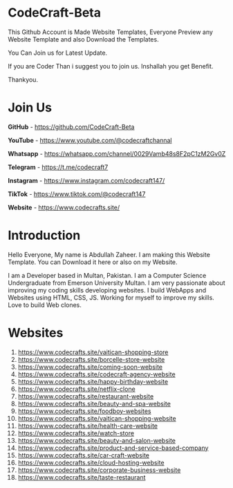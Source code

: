 # CodeCraft-Beta

This Github Account is Made Website Templates, Everyone Preview any Website Template and also Download the Templates.

You Can Join us for Latest Update. 

If you are Coder Than i suggest you to join us. Inshallah you get Benefit.

Thankyou.

# Join Us

**GitHub** - https://github.com/CodeCraft-Beta

**YouTube** - https://www.youtube.com/@codecraftchannal

**Whatsapp** - https://whatsapp.com/channel/0029Vamb48s8F2pC1zM2Gv0Z

**Telegram**  - https://t.me/codecraft7

**Instagram** - https://www.instagram.com/codecraft147/

**TikTok** - https://www.tiktok.com/@codecraft147

**Website** - https://www.codecrafts.site/

# Introduction

Hello Everyone, My name is Abdullah Zaheer. I am making this Website Template. You can Download it here or also on my Website.

I am a Developer based in Multan, Pakistan. I am a Computer Science Undergraduate from Emerson University Multan. I am very passionate about improving my coding skills developing websites. I build WebApps and Websites using HTML, CSS, JS. Working for myself to improve my skills. Love to build Web clones.

# Websites
1.  https://www.codecrafts.site/vaitican-shopping-store
2.  https://www.codecrafts.site/borcelle-store-website
3.  https://www.codecrafts.site/coming-soon-website
4.  https://www.codecrafts.site/codecraft-agency-website
5.  https://www.codecrafts.site/happy-birthday-website
6.  https://www.codecrafts.site/netflix-clone
7.  https://www.codecrafts.site/restaurant-website
8.  https://www.codecrafts.site/beauty-and-spa-website
9.  https://www.codecrafts.site/foodboy-websites
10. https://www.codecrafts.site/vaitican-shopping-website
11. https://www.codecrafts.site/health-care-website
12. https://www.codecrafts.site/watch-store
13. https://www.codecrafts.site/beauty-and-salon-website
14. https://www.codecrafts.site/product-and-service-based-company
15. https://www.codecrafts.site/car-craft-website
16. https://www.codecrafts.site/cloud-hosting-website
17. https://www.codecrafts.site/corporate-business-website
18. https://www.codecrafts.site/taste-restaurant
